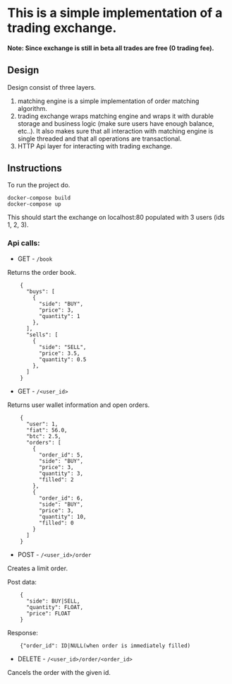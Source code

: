 # This is a simple implementation of a trading exchange.

#### Note: Since exchange is still in beta all trades are free (0 trading fee).

## Design
Design consist of three layers.
1. matching engine is a simple implementation of order matching algorithm.
2. trading exchange wraps matching engine and wraps it with durable storage
and business logic (make sure users have enough balance, etc..). It also makes sure that all
interaction with matching engine is single threaded and that all operations are transactional.
3. HTTP Api layer for interacting with trading exchange.

## Instructions
To run the project do.
```
docker-compose build
docker-compose up
```

This should start the exchange on localhost:80 populated with 3 users (ids 1, 2, 3).


### Api calls:

- GET - `/book`

Returns the order book.
  
```
    {
      "buys": [
        {
          "side": "BUY",
          "price": 3,
          "quantity": 1
        },
      ],
      "sells": [
        {
          "side": "SELL",
          "price": 3.5,
          "quantity": 0.5
        },
      ]
    }
```

- GET - `/<user_id>`

Returns user wallet information and open orders.
  
```
    {
      "user": 1,
      "fiat": 56.0,
      "btc": 2.5,
      "orders": [
        {
          "order_id": 5,
          "side": "BUY",
          "price": 3,
          "quantity": 3,
          "filled": 2
        },
        {
          "order_id": 6,
          "side": "BUY",
          "price": 3,
          "quantity": 10,
          "filled": 0
        }
      ]
    }
```

- POST - `/<user_id>/order`

Creates a limit order.
  
Post data:
  
```
    {
      "side": BUY|SELL,
      "quantity": FLOAT,
      "price": FLOAT
    }
```
  
Response:
  
```
    {"order_id": ID|NULL(when order is immediately filled)
```

- DELETE - `/<user_id>/order/<order_id>`

Cancels the order with the given id.
